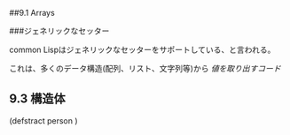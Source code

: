 ##9.1 Arrays

###ジェネリックなセッター

common Lispはジェネリックなセッターをサポートしている、と言われる。

これは、多くのデータ構造(配列、リスト、文字列等)から *値を取り出すコード*



## 9.3 構造体

(defstract person
)